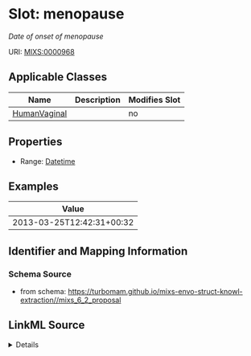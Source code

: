 # Slot: menopause


_Date of onset of menopause_



URI: [MIXS:0000968](https://w3id.org/mixs/0000968)



<!-- no inheritance hierarchy -->




## Applicable Classes

| Name | Description | Modifies Slot |
| --- | --- | --- |
[HumanVaginal](HumanVaginal.md) |  |  no  |







## Properties

* Range: [Datetime](Datetime.md)






## Examples

| Value |
| --- |
| 2013-03-25T12:42:31+00:32 |

## Identifier and Mapping Information







### Schema Source


* from schema: https://turbomam.github.io/mixs-envo-struct-knowl-extraction//mixs_6_2_proposal




## LinkML Source

<details>
```yaml
name: menopause
description: Date of onset of menopause
title: menopause
examples:
- value: '2013-03-25T12:42:31+00:32'
from_schema: https://turbomam.github.io/mixs-envo-struct-knowl-extraction//mixs_6_2_proposal
rank: 1000
slot_uri: MIXS:0000968
multivalued: false
alias: menopause
domain_of:
- HumanVaginal
range: datetime
required: false
recommended: false

```
</details>